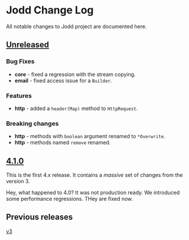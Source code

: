 # Jodd Change Log

All notable changes to Jodd project are documented here.

## [Unreleased](https://github.com/oblac/jodd/compare/v4.1.0...master)

### Bug Fixes

+ **core** - fixed a regression with the stream copying.
+ **email** - fixed access issue for a `Builder`. 

### Features

+ **http** - added a `header(Map)` method to `HttpRequest`.

### Breaking changes

+ **http** - methods with `boolean` argument renamed to `*Overwrite`.
+ **http** - methods named `remove` renamed. 

## [4.1.0](https://github.com/oblac/jodd/compare/v3.9.1...v4.1.0)

This is the first 4.x release. It contains a _massive_ set of changes from the version 3.

Hey, what happened to 4.0? It was not production ready. We introduced some performance regressions. THey are fixed now. 

## Previous releases

[v3](CHANGELOG_v3.md)
